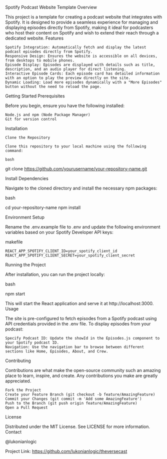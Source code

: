 Spotify Podcast Website Template
Overview

This project is a template for creating a podcast website that integrates with Spotify. It is designed to provide a seamless experience for managing and displaying episodes directly from Spotify, making it ideal for podcasters who host their content on Spotify and wish to extend their reach through a dedicated website.
Features

    Spotify Integration: Automatically fetch and display the latest podcast episodes directly from Spotify.
    Responsive Design: Ensures the website is accessible on all devices, from desktops to mobile phones.
    Episode Display: Episodes are displayed with details such as title, description, and an audio player for direct listening.
    Interactive Episode Cards: Each episode card has detailed information with an option to play the preview directly on the site.
    Dynamic Loading: Load more episodes dynamically with a "More Episodes" button without the need to reload the page.

Getting Started
Prerequisites

Before you begin, ensure you have the following installed:

    Node.js and npm (Node Package Manager)
    Git for version control

Installation

    Clone the Repository

    Clone this repository to your local machine using the following command:

    bash

git clone https://github.com/yourusername/your-repository-name.git

Install Dependencies

Navigate to the cloned directory and install the necessary npm packages:

bash

cd your-repository-name
npm install

Environment Setup

Rename the .env.example file to .env and update the following environment variables based on your Spotify Developer API keys:

makefile

    REACT_APP_SPOTIFY_CLIENT_ID=your_spotify_client_id
    REACT_APP_SPOTIFY_CLIENT_SECRET=your_spotify_client_secret

Running the Project

After installation, you can run the project locally:

bash

npm start

This will start the React application and serve it at http://localhost:3000.
Usage

The site is pre-configured to fetch episodes from a Spotify podcast using API credentials provided in the .env file. To display episodes from your podcast:

    Specify Podcast ID: Update the showId in the Episodes.js component to your Spotify podcast ID.
    Navigation: Use the navigation bar to browse between different sections like Home, Episodes, About, and Crew.

Contributing

Contributions are what make the open-source community such an amazing place to learn, inspire, and create. Any contributions you make are greatly appreciated.

    Fork the Project
    Create your Feature Branch (git checkout -b feature/AmazingFeature)
    Commit your Changes (git commit -m 'Add some AmazingFeature')
    Push to the Branch (git push origin feature/AmazingFeature)
    Open a Pull Request

License

Distributed under the MIT License. See LICENSE for more information.
Contact

@lukonianlogic

Project Link: https://github.com/lukonianlogic/theversecast